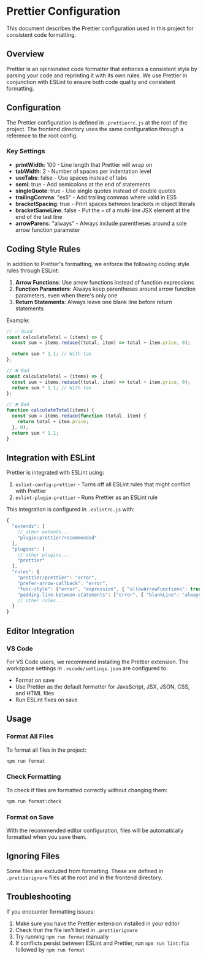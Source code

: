 # Prettier Configuration

This document describes the Prettier configuration used in this project for consistent code formatting.

## Overview

Prettier is an opinionated code formatter that enforces a consistent style by parsing your code and reprinting it with its own rules. We use Prettier in conjunction with ESLint to ensure both code quality and consistent formatting.

## Configuration

The Prettier configuration is defined in `.prettierrc.js` at the root of the project. The frontend directory uses the same configuration through a reference to the root config.

### Key Settings

- **printWidth**: 100 - Line length that Prettier will wrap on
- **tabWidth**: 2 - Number of spaces per indentation level
- **useTabs**: false - Use spaces instead of tabs
- **semi**: true - Add semicolons at the end of statements
- **singleQuote**: true - Use single quotes instead of double quotes
- **trailingComma**: "es5" - Add trailing commas where valid in ES5
- **bracketSpacing**: true - Print spaces between brackets in object literals
- **bracketSameLine**: false - Put the `>` of a multi-line JSX element at the end of the last line
- **arrowParens**: "always" - Always include parentheses around a sole arrow function parameter

## Coding Style Rules

In addition to Prettier's formatting, we enforce the following coding style rules through ESLint:

1. **Arrow Functions**: Use arrow functions instead of function expressions
2. **Function Parameters**: Always keep parentheses around arrow function parameters, even when there's only one
3. **Return Statements**: Always leave one blank line before return statements

Example:

```javascript
// ✅ Good
const calculateTotal = (items) => {
  const sum = items.reduce((total, item) => total + item.price, 0);

  return sum * 1.1; // With tax
};

// ❌ Bad
const calculateTotal = (items) => {
  const sum = items.reduce((total, item) => total + item.price, 0);
  return sum * 1.1; // With tax
};

// ❌ Bad
function calculateTotal(items) {
  const sum = items.reduce(function (total, item) {
    return total + item.price;
  }, 0);
  return sum * 1.1;
}
```

## Integration with ESLint

Prettier is integrated with ESLint using:

1. `eslint-config-prettier` - Turns off all ESLint rules that might conflict with Prettier
2. `eslint-plugin-prettier` - Runs Prettier as an ESLint rule

This integration is configured in `.eslintrc.js` with:

```javascript
{
  "extends": [
    // other extends...
    "plugin:prettier/recommended"
  ],
  "plugins": [
    // other plugins...
    "prettier"
  ],
  "rules": {
    "prettier/prettier": "error",
    "prefer-arrow-callback": "error",
    "func-style": ["error", "expression", { "allowArrowFunctions": true }],
    "padding-line-between-statements": ["error", { "blankLine": "always", "prev": "*", "next": "return" }],
    // other rules...
  }
}
```

## Editor Integration

### VS Code

For VS Code users, we recommend installing the Prettier extension. The workspace settings in `.vscode/settings.json` are configured to:

- Format on save
- Use Prettier as the default formatter for JavaScript, JSX, JSON, CSS, and HTML files
- Run ESLint fixes on save

## Usage

### Format All Files

To format all files in the project:

```bash
npm run format
```

### Check Formatting

To check if files are formatted correctly without changing them:

```bash
npm run format:check
```

### Format on Save

With the recommended editor configuration, files will be automatically formatted when you save them.

## Ignoring Files

Some files are excluded from formatting. These are defined in `.prettierignore` files at the root and in the frontend directory.

## Troubleshooting

If you encounter formatting issues:

1. Make sure you have the Prettier extension installed in your editor
2. Check that the file isn't listed in `.prettierignore`
3. Try running `npm run format` manually
4. If conflicts persist between ESLint and Prettier, run `npm run lint:fix` followed by `npm run format`
